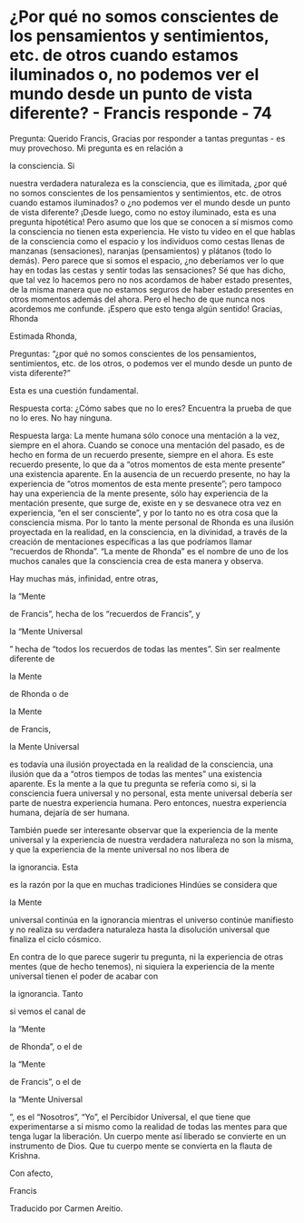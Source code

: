 # ¿Por qué no somos conscientes de los pensamientos y sentimientos, etc. de otros cuando estamos iluminados o, no podemos ver el mundo desde un punto de vista diferente? - Francis responde - 74

Pregunta: Querido Francis, Gracias por responder a tantas preguntas - es muy provechoso. Mi pregunta es en relaci&oacute;n a 

la consciencia. Si

 nuestra verdadera naturaleza es la consciencia, que es ilimitada, &iquest;por qu&eacute; no somos conscientes de los pensamientos y sentimientos, etc. de otros cuando estamos iluminados? o &iquest;no podemos ver el mundo desde un punto de vista diferente? &iexcl;Desde luego, como no estoy iluminado, esta es una pregunta hipot&eacute;tica! Pero asumo que los que se conocen a s&iacute; mismos como la consciencia no tienen esta experiencia. He visto tu video en el que hablas de la consciencia como el espacio y los individuos como cestas llenas de manzanas (sensaciones), naranjas (pensamientos) y pl&aacute;tanos (todo lo dem&aacute;s). Pero parece que si somos el espacio, &iquest;no deber&iacute;amos ver lo que hay en todas las cestas y sentir todas las sensaciones? S&eacute; que has dicho, que tal vez lo hacemos pero no nos acordamos de haber estado presentes, de la misma manera que no estamos seguros de haber estado presentes en otros momentos adem&aacute;s del ahora. Pero el hecho de que nunca nos acordemos me confunde. &iexcl;Espero que esto tenga alg&uacute;n sentido! Gracias, Rhonda

Estimada Rhonda,

Preguntas: &ldquo;&iquest;por qu&eacute; no somos conscientes de los pensamientos, sentimientos, etc. de los otros, o podemos ver el mundo desde un punto de vista diferente?&rdquo;

Esta es una cuesti&oacute;n fundamental.

Respuesta corta: &iquest;C&oacute;mo sabes que no lo eres? Encuentra la prueba de que no lo eres. No hay ninguna. 

Respuesta larga: La mente humana s&oacute;lo conoce una mentaci&oacute;n a la vez, siempre en el ahora. Cuando se conoce una mentaci&oacute;n del pasado, es de hecho en forma de un recuerdo presente, siempre en el ahora. Es este recuerdo presente, lo que da a &ldquo;otros momentos de esta mente presente&rdquo; una existencia aparente. En la ausencia de un recuerdo presente, no hay la experiencia de &ldquo;otros momentos de esta mente presente&rdquo;; pero tampoco hay una experiencia de la mente presente, s&oacute;lo hay experiencia de la mentaci&oacute;n presente, que surge de, existe en y se desvanece otra vez en experiencia, &ldquo;en el ser consciente&rdquo;, y por lo tanto no es otra cosa que la consciencia misma. Por lo tanto la mente personal de Rhonda es una ilusi&oacute;n proyectada en la realidad, en la consciencia, en la divinidad, a trav&eacute;s de la creaci&oacute;n de mentaciones espec&iacute;ficas a las que podr&iacute;amos llamar &ldquo;recuerdos de Rhonda&rdquo;. &ldquo;La mente de Rhonda&rdquo; es el nombre de uno de los muchos canales que la consciencia crea de esta manera y observa. 

Hay muchas m&aacute;s, infinidad, entre otras, 

la &ldquo;Mente

 de Francis&rdquo;, hecha de los &ldquo;recuerdos de Francis&rdquo;, y 

la &ldquo;Mente Universal

&rdquo; hecha de &ldquo;todos los recuerdos de todas las mentes&rdquo;. Sin ser realmente diferente de 

la Mente

 de Rhonda o de 

la Mente

 de Francis, 

la Mente Universal

 es todav&iacute;a una ilusi&oacute;n proyectada en la realidad de la consciencia, una ilusi&oacute;n que da a &ldquo;otros tiempos de todas las mentes&rdquo; una existencia aparente. Es la mente a la que tu pregunta se refer&iacute;a como si, si la consciencia fuera universal y no personal, esta mente universal deber&iacute;a ser parte de nuestra experiencia humana. Pero entonces, nuestra experiencia humana, dejar&iacute;a de ser humana. 

Tambi&eacute;n puede ser interesante observar que la experiencia de la mente universal y la experiencia de nuestra verdadera naturaleza no son la misma, y que la experiencia de la mente universal no nos libera de 

la ignorancia. Esta

 es la raz&oacute;n por la que en muchas tradiciones Hind&uacute;es se considera que 

la Mente

 universal contin&uacute;a en la ignorancia mientras el universo contin&uacute;e manifiesto y no realiza su verdadera naturaleza hasta la disoluci&oacute;n universal que finaliza el ciclo c&oacute;smico. 

En contra de lo que parece sugerir tu pregunta, ni la experiencia de otras mentes (que de hecho tenemos), ni siquiera la experiencia de la mente universal tienen el poder de acabar con 

la ignorancia. Tanto

 si vemos el canal de 

la &ldquo;Mente

 de Rhonda&rdquo;, o el de 

la &ldquo;Mente

 de Francis&rdquo;, o el de 

la &ldquo;Mente Universal

&rdquo;, es el &ldquo;Nosotros&rdquo;, &ldquo;Yo&rdquo;, el Percibidor Universal, el que tiene que experimentarse a s&iacute; mismo como la realidad de todas las mentes para que tenga lugar la liberaci&oacute;n. Un cuerpo mente as&iacute; liberado se convierte en un instrumento de Dios. Que tu cuerpo mente se convierta en la flauta de Krishna. 

Con afecto, 

Francis

Traducido por Carmen Areitio.

